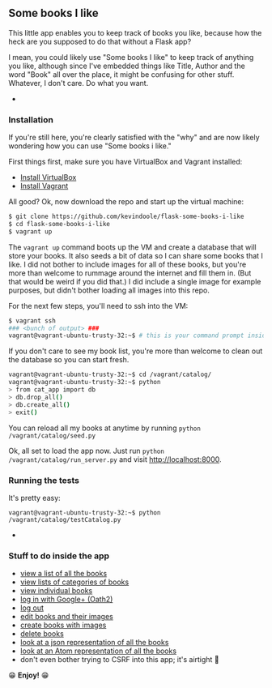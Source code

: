 ## Some books I like
This little app enables you to keep track of books you like, because how
the heck are you supposed to do that without a Flask app?

I mean, you could likely use "Some books I like" to keep track of anything
you like, although since I've embedded things like Title, Author and the word
"Book" all over the place, it might be confusing for other stuff. Whatever, I
don't care. Do what you want.

-

### Installation
If you're still here, you're clearly satisfied with the "why" and are now
likely wondering how you can use "Some books i like."

First things first, make sure you have VirtualBox and Vagrant installed:
- [Install VirtualBox](https://www.virtualbox.org/wiki/Downloads)
- [Install Vagrant](https://www.vagrantup.com/downloads.html)

All good? Ok, now download the repo and start up the virtual machine:
```bash
$ git clone https://github.com/kevindoole/flask-some-books-i-like
$ cd flask-some-books-i-like
$ vagrant up
```
The `vagrant up` command boots up the VM and create a database that will
store your books. It also seeds a bit of data so I can share some books that I
like. I did not bother to include images for all of these books, but you're
more than welcome to rummage around the internet and fill them in. (But that
would be weird if you did that.) I did include a single image for example
purposes, but didn't bother loading all images into this repo.

For the next few steps, you'll need to ssh into the VM:
```bash
$ vagrant ssh
### <bunch of output> ###
vagrant@vagrant-ubuntu-trusty-32:~$ # this is your command prompt inside the VM
```

If you don't care to see my book list, you're more than welcome to clean out
the database so you can start fresh.
```bash
vagrant@vagrant-ubuntu-trusty-32:~$ cd /vagrant/catalog/
vagrant@vagrant-ubuntu-trusty-32:~$ python
> from cat_app import db
> db.drop_all()
> db.create_all()
> exit()
```
You can reload all my books at anytime by running
`python /vagrant/catalog/seed.py`

Ok, all set to load the app now. Just run
`python /vagrant/catalog/run_server.py` and visit
[http://localhost:8000](http://localhost:8000).

### Running the tests
It's pretty easy:
```
vagrant@vagrant-ubuntu-trusty-32:~$ python /vagrant/catalog/testCatalog.py
```


-

### Stuff to do inside the app

- [view a list of all the books](http://localhost:8000)
- [view lists of categories of books](http://localhost:8000/catalog/programming/items)
- [view individual books](http://localhost:8000/catalog/programming/extreme-programming-explained)
- [log in with Google+ (Oath2)](http://localhost:8000/login)
- [log out](http://localhost:8000/logout)
- [edit books and their images](http://localhost:8000/catalog/the-mythical-man-month/edit)
- [create books with images](http://localhost:8000/catalog/create-product)
- [delete books](http://localhost:8000/catalog/the-mythical-man-month/delete)
- [look at a json representation of all the books](http://localhost:8000/catalog.json)
- [look at an Atom representation of all the books](http://localhost:8000/catalog.atom)
- don't even bother trying to CSRF into this app; it's airtight :facepunch:

:grin: **Enjoy!** :grin:
